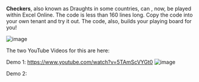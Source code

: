 **Checkers**, also known as Draughts in some countries, can , now, be played within Excel Online. The code is less than 160 lines long. 
Copy the code into your own tenant and try it out. The code, also, builds your playing board for you! 

![image](https://github.com/user-attachments/assets/3be85a2e-ba0b-41b7-af85-f5b42f0dbbb9)

The two YouTube Videos for this are here: 

Demo 1: https://www.youtube.com/watch?v=5TAmScVYGt0
![image](https://github.com/user-attachments/assets/e7788296-ca44-41ab-adea-bf814e7c7117)



Demo 2: 

